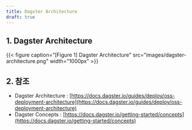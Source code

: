 ```yaml
---
title: Dagster Architecture
draft: true
---
```


## 1. Dagster Architecture

{{< figure caption="[Figure 1] Dagster Architecture" src="images/dagster-architecture.png" width="1000px" >}}

## 2. 참조

* Dagster Architecture : [https://docs.dagster.io/guides/deploy/oss-deployment-architecture](https://docs.dagster.io/guides/deploy/oss-deployment-architecture)
* Dagster Concepts : [https://docs.dagster.io/getting-started/concepts](https://docs.dagster.io/getting-started/concepts)
